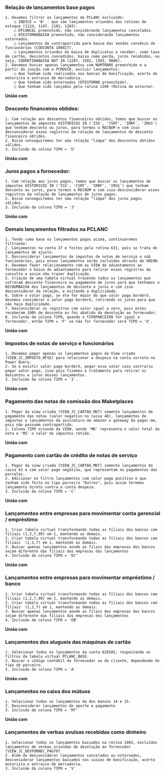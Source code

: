 ### Relação de lançamentos base pagos
	1. Devemos filtrar os lançamentos da PCLANC excluindo:
		○ INDICE = 'B' - que são lançamentos oriundos das rotinas de estoque (1124, 1147, 1181, 1103).
		○ DTCANCEL preenchido, não considerando lançamentos cancelados.
		○ DTESTORNOBAIXA preenchido, não considerando lançamentos estornados.
		○ Lançamentos de contrapartida para baixa das vendas convênio de funcionários (CODCONTA 100027).
		○ Lançamentos oriundos da baixa de duplicatas a receber, como taxa de cartão, descontos concedidos, baixa como perda, juros recebidos, ou seja, CODROTINABAIXA NOT IN (1207, 1502, 1503, 9806).
	2. Devemos buscar apenas lançamentos com NUMTRANS preenchido e a partir da junção com a PCMOVCR, excluir lançamentos:
		○ Que tenham sido realizados nos bancos de bonificação, acerto do motorista e extravio de mercadoria.
		○ Que tenham sido estornados (DTESTORNO preenchido).
		○ Que tenham sido lançados pela rotina 1209 (Rotina de estorno).

**União com**

### Desconto financeiros obtidos:
	1. Com relação aos descontos financeiros obtidos, temos que buscar os lançamentos de impostos HISTORICO2 IN ('ISS', 'CSRF', 'IRRF', 'INSS') que tenham desconto ou juros, para termos o RECNUM e com isso desconsiderar esses registros da relação de lançamentos de desconto financeiro obtidos.
	2. Assim conseguiremos ter uma relação "limpa" dos descontos obtidos válidos.
	3. Inclusão da coluna TIPO = 'D'

**União com**

### Juros pagos a fornecedor:
	1. Com relação aos juros pagos, temos que buscar os lançamentos de impostos HISTORICO2 IN ('ISS', 'CSRF', 'IRRF', 'INSS') que tenham desconto ou juros, para termos o RECNUM e com isso desconsiderar esses registros da relação de lançamentos de juros pagos.
	2. Assim conseguiremos ter uma relação "limpa" dos juros pagos válidos.
	3. Inclusão da coluna TIPO = 'J'

**União com**

### Demais lançamentos filtrados na PCLANC
	1. Tendo como base os lançamentos pagos acima, continuaremos filtrando:
	2. Lançamentos na conta 37 e feitos pela rotina 631, pois se trata de lançamentos de ajuste.
	3. Desconsiderar lançamentos de impostos de notas de serviço e sob funcionários, pois esses lançamentos serão incluídos através de UNION.
	4. Devemos fazer relacionamento com as VIEW de adiantamento ao fornecedor e baixa do adiantamento para retirar esses registros da consulta e assim não trazer duplicação.
	5. Criação de uma tabela virtual trazendo todos os lançamentos que sofreram desconto financeiro ou pagamento de juros para que tenhamos o RECNUMBAIXA dos lançamentos de desconto e juros e com isso desconsiderar da relação, e evitando a duplicidade.
	6. Sobre o valor pago, se ele for maior do que valor pago borderô, devemos considerar o valor pago borderô, retirando os juros para que não haja duplicidade.
	7. Desconsiderar os registros com valor igual a zero, pois estes receberam 100% de desconto ou foi abatido da devolução ao fornecedor.
	8. Inclusão da coluna TIPO, quando o TIPOPARCEIRO for igual a fornecedor, então TIPO = 'F' se não for fornecedor será TIPO = 'O'.

**União com**

### Impostos de notas de serviço e funcionários
	1. Devemos pegar apenas os lançamentos pagos da View criada (VIEW_JC_IMPOSTO_NFSE) para relacionar a despesa na conta correta no Power Query.
	2. Se o existir valor pago borderô, pegar esse valor caso contrario pegar valor pago, isso pois fizemos o tratamento para retirar os descontos e juros desses lançamentos.
	3. Inclusão da coluna TIPO = 'I'.

**União com**

### Pagamento das notas de comissão dos Maketplaces
	1. Pegar da view criada (VIEW_JC_CARTAO_MKT) somente lançamentos de pagamento das notas (valor negativo no caixa 40), lançamentos de impostos e lançamentos da assinatura da amazon e gateway da pagar.me, pois não possuem contrapartida.
	2. Coluna TIPO oriunda da VIEW, aonde 'MK' representa o valor total da nota e 'MI' o valor do impostos retido.

**União com**

### Pagamento com cartão de crédito de notas de serviço
	1. Pegar da view criada (VIEW_JC_CARTAO_MKT) somente lançamentos do caixa 41 e com valor pago negativo, que representam os pagamentos das parcelas.
	2. Adicionar no filtro lançamentos com valor pago positivo e que tenham sido feito no tipo parceiro "Outros", pois assim teremos lançamento direto contra a conta despesa.
	3. Inclusão da coluna TIPO = 'C'

**União com**

### Lançamentos entre empresas para movimentar conta gerencial / empréstimo
	1. Criar tabela virtual transformando todas as filiais dos bancos com filiais (1,2,7,99) em 1, mantendo as demais.
	2. Criar tabela virtual transformando todas as filiais dos bancos com filiais  (1,2,7) em 1, mantendo as demais.
	3. Buscar apenas lançamentos aonde as filais das empresas dos bancos sejam diferente das filiais das empresas dos lançamentos
	4. Inclusão da coluna TIPO = 'EC'

**União com**

### Lançamentos entre empresas para movimentar empréstimo / banco
	1. Criar tabela virtual transformando todas as filiais dos bancos com filiais (1,2,7,99) em 1, mantendo as demais.
	2. Criar tabela virtual transformando todas as filiais dos bancos com filiais  (1,2,7) em 1, mantendo as demais.
	3. Buscar apenas lançamentos aonde as filais das empresas dos bancos sejam diferente das filiais das empresas dos lançamentos
	4. Inclusão da coluna TIPO = 'EB'

**União com**

### Lançamentos dos alugueis das máquinas de cartão
	1. Selecionar todos os lançamentos da conta 620105, respeitando os filtros da tabela virtual PCLANC_BASE.
	2. Buscar o código contábil do fornecedor ou do cliente, dependendo do tipo de parceiro.
	3. Inclusão da coluna TIPO = 'A'

**União com**

### Lançamentos no caixa dos mútuos
	1. Selecionar todos os lançamentos da dos bancos 14 e 15.
	2. Desconsiderar lançamentos de aporte e pagamento
	3. Inclusão da coluna TIPO = 'MT'

**União com**

### Lançamentos de verbas avulsas recebidas como dinheiro
	1. Selecionar todos os lançamentos baixados na rotina 1803, excluídos lançamentos de verbas oriundas de devolução ao fornecedor (VIEW_JC_DEVFORNEC_PAGTO)
	2. Além de desconsiderar lançamentos cancelados ou estornados, desconsiderar lançamentos baixados nos caixas de bonificação, acerto motorista e extravio de mercadoria.
	3. Inclusão da coluna TIPO = 'V'

